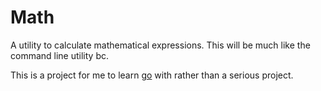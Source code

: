 Math
====

A utility to calculate mathematical expressions.
This will be much like the command line utility bc.

This is a project for me to learn [go](http://golang.org/) with rather than a serious project.
